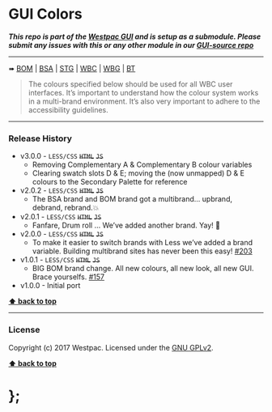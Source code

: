 GUI Colors
==========

***This repo is part of the [Westpac GUI](http://gel.westpacgroup.com.au/GUI/) and is setup as a submodule. Please submit any issues with this or any other
module in our [GUI-source repo](https://github.com/WestpacCXTeam/GUI-source/issues)***

----------------------------------------------------------------------------------------------------------------------------------------------------------------

➠
[BOM](http://westpaccxteam.github.io/GUI_colors/tests/BOM/) |
[BSA](http://westpaccxteam.github.io/GUI_colors/tests/BSA/) |
[STG](http://westpaccxteam.github.io/GUI_colors/tests/STG/) |
[WBC](http://westpaccxteam.github.io/GUI_colors/tests/WBC/) |
[WBG](http://westpaccxteam.github.io/GUI_colors/tests/WBG/) |
[BT](http://westpaccxteam.github.io/GUI_colors/tests/BT/)

> The colours specified below should be used for all WBC user interfaces. It’s important to understand how the colour system works in a multi-brand
> environment. It’s also very important to adhere to the accessibility guidelines.

----------------------------------------------------------------------------------------------------------------------------------------------------------------


### Release History

* v3.0.0 - `LESS/CSS` ~~`HTML`~~ ~~`JS`~~
	* Removing Complementary A & Complementary B colour variables
	* Clearing swatch slots D & E; moving the (now unmapped) D & E colours to the Secondary Palette for reference
* v2.0.2 - `LESS/CSS` ~~`HTML`~~ ~~`JS`~~
	* The BSA brand and BOM brand got a multibrand… upbrand, debrand, rebrand.💥
* v2.0.1 - `LESS/CSS` ~~`HTML`~~ ~~`JS`~~
	* Fanfare, Drum roll … We’ve added another brand. Yay! :clap:
* v2.0.0 - `LESS/CSS` ~~`HTML`~~ ~~`JS`~~
	* To make it easier to switch brands with Less we’ve added a brand variable. Building multibrand sites has never been this easy!
		[#203](https://github.com/WestpacCXTeam/GUI-source/issues/203)
* v1.0.1 - `LESS/CSS` ~~`HTML`~~ ~~`JS`~~
	* BIG BOM brand change. All new colours, all new look, all new GUI. Brace yourselfs.
		[#157](https://github.com/WestpacCXTeam/GUI-source/issues/157)
* v1.0.0 - Initial port

**[⬆ back to top](#content)**


----------------------------------------------------------------------------------------------------------------------------------------------------------------


### License

Copyright (c) 2017 Westpac. Licensed under the [GNU GPLv2](https://raw.githubusercontent.com/WestpacCXTeam/GUI_colors/master/LICENSE).

**[⬆ back to top](#content)**

# };